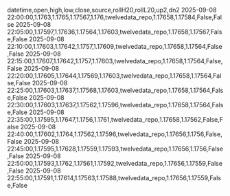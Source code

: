 datetime,open,high,low,close,source,rollH20,rollL20,up2,dn2
2025-09-08 22:00:00,1.1763,1.1765,1.17567,1.176,twelvedata_repo,1.17658,1.17584,False,False
2025-09-08 22:05:00,1.17597,1.17636,1.17564,1.17603,twelvedata_repo,1.17658,1.17567,False,False
2025-09-08 22:10:00,1.17603,1.17642,1.1757,1.17609,twelvedata_repo,1.17658,1.17564,False,False
2025-09-08 22:15:00,1.17607,1.17642,1.1757,1.17603,twelvedata_repo,1.17658,1.17564,False,False
2025-09-08 22:20:00,1.17605,1.17644,1.17569,1.17603,twelvedata_repo,1.17658,1.17564,False,False
2025-09-08 22:25:00,1.17603,1.17637,1.17568,1.17603,twelvedata_repo,1.17658,1.17564,False,False
2025-09-08 22:30:00,1.17603,1.17637,1.17562,1.17596,twelvedata_repo,1.17658,1.17564,False,False
2025-09-08 22:35:00,1.17595,1.17647,1.1756,1.1761,twelvedata_repo,1.17658,1.17562,False,False
2025-09-08 22:40:00,1.17602,1.1764,1.17562,1.17596,twelvedata_repo,1.17656,1.1756,False,False
2025-09-08 22:45:00,1.17595,1.17628,1.17559,1.17593,twelvedata_repo,1.17656,1.1756,False,False
2025-09-08 22:50:00,1.17593,1.1762,1.17561,1.17592,twelvedata_repo,1.17656,1.17559,False,False
2025-09-08 22:55:00,1.17591,1.17614,1.17563,1.17588,twelvedata_repo,1.17656,1.17559,False,False
